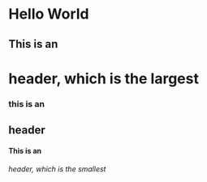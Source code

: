 # Hello World
## This is an <h1> header, which is the largest
### this is an <h2> header
#### This is an <h6> header, which is the smallest

